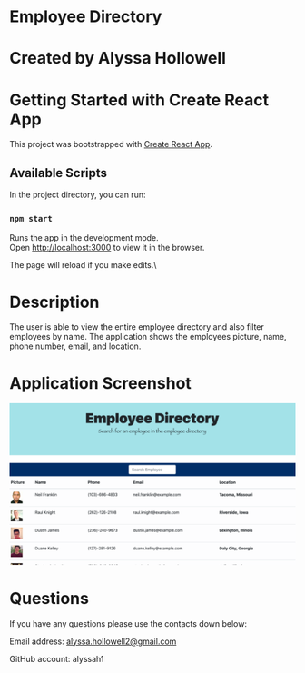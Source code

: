 
# Employee Directory

# Created by Alyssa Hollowell

# Getting Started with Create React App

This project was bootstrapped with [Create React App](https://github.com/facebook/create-react-app).

## Available Scripts

In the project directory, you can run:

### `npm start`

Runs the app in the development mode.\
Open [http://localhost:3000](http://localhost:3000) to view it in the browser.

The page will reload if you make edits.\

# Description
The user is able to view the entire employee directory and also filter employees by name.
The application shows the employees picture, name, phone number, email, and location.

# Application Screenshot
![screenshot](./image/image1.png)


# Questions
If you have any questions please use the contacts down below:

Email address: alyssa.hollowell2@gmail.com

GitHub account: alyssah1



